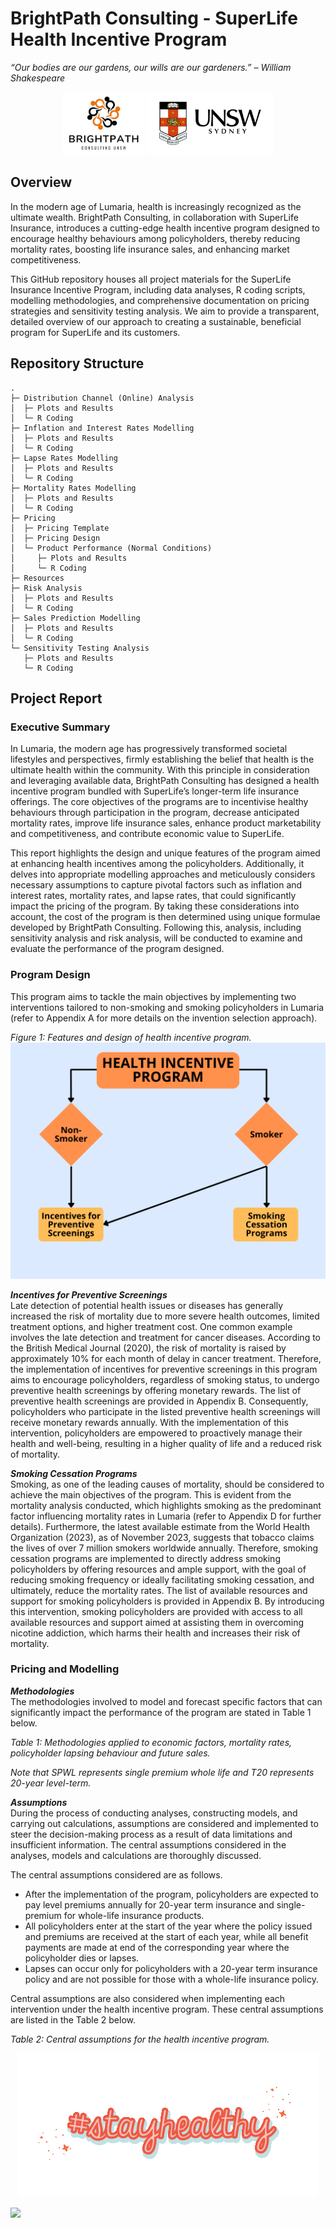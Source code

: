 # BrightPath Consulting - SuperLife Health Incentive Program

_“Our bodies are our gardens, our wills are our gardeners.” – William Shakespeare_

<p align="center">
  <img src="Resources/logo_team.png" height="100" />
  <img src="Resources/logo_unsw.png" height="100" />
</p>

## Overview

In the modern age of Lumaria, health is increasingly recognized as the ultimate wealth. BrightPath Consulting, in collaboration with SuperLife Insurance, introduces a cutting-edge health incentive program designed to encourage healthy behaviours among policyholders, thereby reducing mortality rates, boosting life insurance sales, and enhancing market competitiveness.

This GitHub repository houses all project materials for the SuperLife Insurance Incentive Program, including data analyses, R coding scripts, modelling methodologies, and comprehensive documentation on pricing strategies and sensitivity testing analysis. We aim to provide a transparent, detailed overview of our approach to creating a sustainable, beneficial program for SuperLife and its customers.

## Repository Structure

```{shell}
.
├─ Distribution Channel (Online) Analysis
│  ├─ Plots and Results
│  └─ R Coding
├─ Inflation and Interest Rates Modelling
│  ├─ Plots and Results
│  └─ R Coding
├─ Lapse Rates Modelling
│  ├─ Plots and Results
│  └─ R Coding
├─ Mortality Rates Modelling
│  ├─ Plots and Results
│  └─ R Coding
├─ Pricing
│  ├─ Pricing Template
│  ├─ Pricing Design
│  └─ Product Performance (Normal Conditions)
│     ├─ Plots and Results
│     └─ R Coding
├─ Resources
├─ Risk Analysis
│  ├─ Plots and Results
│  └─ R Coding
├─ Sales Prediction Modelling
│  ├─ Plots and Results
│  └─ R Coding
└─ Sensitivity Testing Analysis
   ├─ Plots and Results
   └─ R Coding
```

## Project Report

### Executive Summary

In Lumaria, the modern age has progressively transformed societal lifestyles and perspectives, firmly establishing the belief that health is the ultimate health within the community. With this principle in consideration and leveraging available data, BrightPath Consulting has designed a health incentive program bundled with SuperLife’s longer-term life insurance offerings. The core objectives of the programs are to incentivise healthy behaviours through participation in the program, decrease anticipated mortality rates, improve life insurance sales, enhance product marketability and competitiveness, and contribute economic value to SuperLife.
 
This report highlights the design and unique features of the program aimed at enhancing health incentives among the policyholders. Additionally, it delves into appropriate modelling approaches and meticulously considers necessary assumptions to capture pivotal factors such as inflation and interest rates, mortality rates, and lapse rates, that could significantly impact the pricing of the program. By taking these considerations into account, the cost of the program is then determined using unique formulae developed by BrightPath Consulting. Following this, analysis, including sensitivity analysis and risk analysis, will be conducted to examine and evaluate the performance of the program designed. 

### Program Design

This program aims to tackle the main objectives by implementing two interventions tailored to non-smoking and smoking policyholders in Lumaria (refer to Appendix A for more details on the invention selection approach).

*Figure 1: Features and design of health incentive program.*
<img src="Resources/Figure 1.png">

***Incentives for Preventive Screenings***  
Late detection of potential health issues or diseases has generally increased the risk of mortality due to more severe health outcomes, limited treatment options, and higher treatment cost. One common example involves the late detection and treatment for cancer diseases. According to the British Medical Journal (2020), the risk of mortality is raised by approximately 10% for each month of delay in cancer treatment. Therefore, the implementation of incentives for preventive screenings in this program aims to encourage policyholders, regardless of smoking status, to undergo preventive health screenings by offering monetary rewards. The list of preventive health screenings are provided in Appendix B. Consequently, policyholders who participate in the listed preventive health screenings will receive monetary rewards annually. With the implementation of this intervention, policyholders are empowered to proactively manage their health and well-being, resulting in a higher quality of life and a reduced risk of mortality.

***Smoking Cessation Programs***  
Smoking, as one of the leading causes of mortality, should be considered to achieve the main objectives of the program. This is evident from the mortality analysis conducted, which highlights smoking as the predominant factor influencing mortality rates in Lumaria (refer to Appendix D for further details). Furthermore, the latest available estimate from the World Health Organization (2023), as of November 2023, suggests that tobacco claims the lives of over 7 million smokers worldwide annually. Therefore, smoking cessation programs are implemented to directly address smoking policyholders by offering resources and ample support, with the goal of reducing smoking frequency or ideally facilitating smoking cessation, and ultimately, reduce the mortality rates. The list of available resources and support for smoking policyholders is provided in Appendix B. By introducing this intervention, smoking policyholders are provided with access to all available resources and support aimed at assisting them in overcoming nicotine addiction, which harms their health and increases their risk of mortality.

### Pricing and Modelling

***Methodologies***  
The methodologies involved to model and forecast specific factors that can significantly impact the performance of the program are stated in Table 1 below.

*Table 1: Methodologies applied to economic factors, mortality rates, policyholder lapsing behaviour and future sales.*

*Note that SPWL represents single premium whole life and T20 represents 20-year level-term.*

***Assumptions***  
During the process of conducting analyses, constructing models, and carrying out calculations, assumptions are considered and implemented to steer the decision-making process as a result of data limitations and insufficient information. The central assumptions considered in the analyses, models and calculations are thoroughly discussed.

The central assumptions considered are as follows.
* After the implementation of the program, policyholders are expected to pay level premiums annually for 20-year term insurance and single-premium for whole-life insurance products.
* All policyholders enter at the start of the year where the policy issued and premiums are received at the start of each year, while all benefit payments are made at end of the corresponding year where the policyholder dies or lapses.
* Lapses can occur only for policyholders with a 20-year term insurance policy and are not possible for those with a whole-life insurance policy.

Central assumptions are also considered when implementing each intervention under the health incentive program. These central assumptions are listed in the Table 2 below.

*Table 2: Central assumptions for the health incentive program.*





<p align="center">
  <img src="Resources/Stay%20Healthy.gif" alt="Stay Healthy">
</p>

![](Resources/Actuarial.gif)
